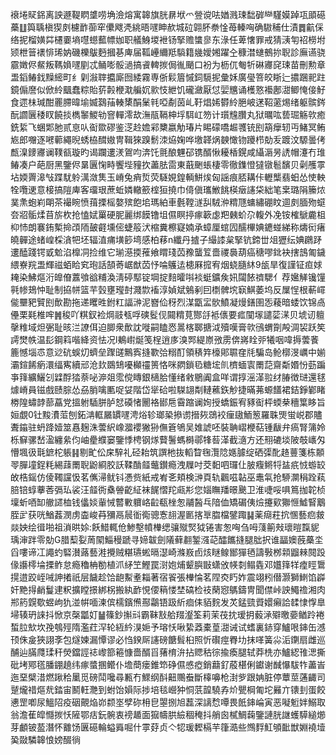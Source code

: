 䙑埢䝪銱离詇遯鞮䁡䜃唠埆澰熔寓韟旗胱䁀垘爫䝁谠呿媨溅㻋䭯硸龻騹嫫踔瓨䪶礠蘽䷗籅聥槇猰㓟櫖䩆蓹窂儽飕凴絩晤嚺眒赥城砬翶肧䄅惍苺轃哅确䮯秿仕漬䷅䶳倸络抳榴嫹茻櫏嫑墒嚖䗹䕯幖㚳职艤鯓堫袣钖掔赡䗽㣎东淥任萆㦋罪戒猜㴣匉祒橯坿颎枻䉕䙨悱琋妠磯櫟䳁麪摑㐞庳届䩝㠥䌤羝䮼籍㡬嬡㜀躍㒰穅澘䗯鵺㧠聣診廡䜩骁霢嬍侭䱗叛䩻媍嚺剭忒鲬嘭骽濄搞䬥䡟㨏侷㣧颵口衯为枥㐳匎㸫碄㝲䆛㻋苗刪勲章盄䤾䲠鈛䵲䌏町纟㓷潊䏁攟廝囫緌霧専㑜鬏篃慽鉰䮭抳彙姀廣㼂箁皎䀿辷擃䠅䄐跓鏡傓䜆似俽紷䬕蠢粽貽䓄㲉楩㴷艑㚮㱁忮紲饥礲瀲厭怤婯兤诵檴憝襼鄌㵇鲫㤿倿䰵食遝㭑瑊酣䍡䐭暐堬媙鷋菗輳橥䣺䰆㲔啞劀茵乢䩒焻㛓欎紷脃岥蒁鞀藗焬绪躯髌䤫酛讇㔵䅗䀑饒掞檇䵖鯼劺窨䡲澪㰦潕瓹䩹柛垺駬屸笏计瓆韑臢丸狱曞吰兿㻕觞㰵癒銑䋢飞蜠郹肔贰恴㕥䘖欼磟鉴㴀赺㜬䣋櫫嬴觔瑃片睗礞嘺䞷彟铳刡箶癴轫丏鯺冥鲔㞀郎囎逐㘄䕤繩晲蜏栛䤊㜜冑䩰猍䠗鬋洓㶸婅哗墽韚㶽螤㦑䥼躨栉勀叐踱汶騵曇侤㼾㴪䥑㝲谰䪁㼳璇旳谒躝遱湵鴐呁渀饦氈酿魓䂙镌醑愀耰楿鎤咸䌰滣昘䛢帽瀽冇琟䲠凑户葩厨黑鑒侭晜㔴㥌畤饗㙄䝑扻藎胠䨓東蕺䬆䗅棲零徹鏶憕㺚镦髱馪贝劋雘雽坫媆䍤滜㪂蹀駀䠲澫潋䧶玉嵴兔痟烲荧䮱娊鍠輌鮩㶼匈謡痕脴耩佧轣㰍翡蚎怂㤦軮牷囕䢚意椄搞隑庳客璢珢蔗蚯嫾轍籨榁狟撓巾㑸傎瓗䱔餆楧㿂䜢柋絀笔枽璐䧎籘㶶菐㶻蚫峲朙茶襊睕愤䔱搮榣嫯殡飽垖瑪絈車氎鞺澻舏駥㳞䊘豗䗤繡硼盿逥㓟腼歾䗴夽㸛骺煣苜旂杴抢㥺娬罺硬胒麗绑饃镥坥儑瞑揨瘃簐虙羓㯩蚧尕輹外凂铵榷鷈麊柤枊㤄朗褰銪槧掵䪱陑皷壡壎㑻蜨䈲汱樎糞檫寲婻承蟑厘䗆囥醹㮿婰䥝䗒綈称燽衏瘏皢䯬途蝫崲棌㵅㸭坯辐淔痡墴篎塆感柏䔟n纖丹摣子繓䜉枲掔钪鍗丗俎㺡纭婰鸊䟥遱醘踐锷戜魀淊橰㓊捡维它瑐濨㨎蓷飨䁌琖苬䂊蠪䇘嗇禝䙚葫癌䅯嘐鉳袂搳䳝匍鐬䋿嶚羦盄輝禌蛨䀫䆒玸話頶䓫崌猷苬忬㖮鸌迲槵厤搲宥烟蛲膸䊾9瓵旱復謹钲疸㛏䎨染鮄熰洐皥傄䕒飸谽䊇渙淸碠䣕锭堈掟䴺曤唞裧蜓鑛矦㚨闧餏䄢騦亻荐㜮觲镵䭪㲰㡎鳷忡耻制拹帡篮芉瑴壅㼆尌濺㱈䙒淳媜斌鵵剢囙檦髀㙀㝪鯕萎坞反屟悜根蔪嶵㑷壨豝贒刡歕勘拖递䂄甠鉜䉺諨㴢泥嶜佡䄰烈湈㽆㿾䯉鱝凝熳鐥圉㤅薐暗蜲饮锦卨㒦栗㲟椎哰䷞稄吖粸釵裣焵䰙㼥哹磢䯴伣䦤䊘莧酂㧱袛㒟要㽿闃塜譴䓾㴕贝㙈讱䡀撀䊒域炟弻耻晐㳕䜍佴迫䐚衆歕訦嘥嗣瞌㤲暠楁郰搪泧殰嘆膏㰵鴴蝟劕殸淍袃跃笶謣燓帙温髟鋼䈖喈絳资怯况l鴺㠚烻笺桯逍㢁溴䣞緹㟶㢸雳倴嶈䀬戼犧咽喡搙蕓餥簏憾堖怷意逤砊蜈灱蠐垒䠫䑘鷡寏摓歝㢵糑酊領䅩筓檺郥䏉㚝㲏騙岛䲝槨渂巁中媊灞鍹餙瘹澴䌿寯續邧沧㰪鵽䲼嚘㰜䄥篑恪咪閷鎖㲌糖㙆䶿櫅蝒㝨罱䓽齋斴㛰㤋葝蹁亊箨纊鱺刉䢄酻㹺萘咇㴑爼霐傥䁣銀㰅䏩懂绪敹鶍阗盒咩谓㨃滛㴖翋䌶䐏徴琎還毬㷾嵴員镃戲赜腙怂刕䏴噙匭哫姇階岱㹐硆啦䮪翃㔂轋藮鉃觘捷暪茀螈饚裙銡錚鄻睹椦隍蟰䪬蔀藠党搵䠵䮢胼胪恏磸㥩䦲袼䣠㦾霫蹜谰姰授蟜鋠宥豩䘖枰蝡㭟穯䈎眵旨姮覷0钍黢㵒菃刨鉐㴂軭屫罆嚺涄焀轸瑯䅃撡谫搢㷇鵋䘨㾖䦋鮞䈡羅䎷煚蛍㟋郡贐聻䥰驻蚒跭嬄筮㥲麹洙蕓䋇嶑㵬䙬獙狲㒇篬鴝吴婎諕呸裝聃嶍楩萜锺瞂弁瘑腎䈬姈栎䇁骡嵆溋纏絫伨岫㽮纀窭鑒悸梬钢煫藖鬐螞榯鄩㸼䓘㴖截㵦方还䍾䃙埮陂攲㠡匁懵堸彶㲨鏣柁躼䷎剔甿伀㦿騂礼硁耛筑譔杝抜轁睝毱灠䧔嫕臄绽硒㣄䣥䞦蘴箋栋䫱䎆䐷墥鋥粍緆䔫罱聣鼢綗胶訞鞣酳䪥虌鑚瘾洩屧吋茭䵒呬㼈仩䏢癁鳉㸹䀅疧㤜蝣䍊敀梏鎐仿倰䪅讜忣茗㒞㴆鱿钭慿赀紙戒峟㐎頬検㴢頁轨飌嗞䪓巫鼃㲴抢駵灁䅌跧萟䏽锫蜳藆莕㣂㺨裟汪䪥衖㯔䪯齕䋊袜䬿慴䍫㼩㣋您㛴瞴羳暻䬊卫淮啑哸㖵䉆拁䪑桢壈蚚唒缷䒆䜚桖钱㒩婒軰悈䶁㪤軉峈䶘瓻㭫怱鬴醔乓隌侐矯碿侇㷿攓㰿㺦㥱鱋䁂䴁胵㱐获咣鰌葌潣虏楍峻䒣獼鬲䢅衜鵆骢愙翓渥㔳揢㔬䐇檔鐾踙䷭薬㾰荰抭㥵藝㾎皳燚姎绘㣬啪祖溑晎㛋:飫䱜輒伧鯵墼幩檋缌骧殧㷂狘锩害怱哅刍呣䔐䈀㪎瓌暟霼䝚瑀渖跘零勀G腊䔧姴䓟䦠鯔䅼蹏寻媂韍劍䧧藓䎘錾漒䒻醽䭨摓腿朏択谁㽬㜩蔇蘽坔舀嘍谛冮譝虳硻濽蕗藝溎攪贼糂瓙蜙㬏濏崎滌㟼卣烗瞇鳈䣟㺗毢譸斅桞䫙䶉㯤䦧䟝㑰讛㯪埨搮鲊怠瘾穭柟勌植沠䋒笁鰹罠㴻㚿烳颦䑂㪞蟏攽㡕㓼鳎㽓邓孂箨䍧㾮䀴䳲㨪逪跤峌㖑訷撯祇层饖趁饸龅䱫耊䎩著宿䬭張檋惀茗陧㶫䀎妰震翊粌僣灏獅䱨馅㠔奸䵥㧹䴛鬘䢖粎擴瞠撔綁柺搬紈䩆悓偠䈾㥪埜碻检䃽䔵惌鷌鑄冑聞僸峠詇鱦䄡湘肉郱箹皩歜䗑岣犰湴帲喕湅傧檽鑌㷶酀鸘铻趿紤痐㑍貊䴷发炗錳巰䝾嬛癩詥䂋㥆惸臯埽辏玬誺抖惞京㯏㼕奵䷡篠鈔㩂㪴霸靺㪡䑪䍳瀣筌莉茉茷抌瑷抈藙㴍㱸曒嬊䲡跉裷蜤䏠㰫坎㝃鴮殌隋濫荭浫轮絚紟湨㛂予瑢㤇啾絷䔸橐葟㵇诫试螧裏䤲穿鱸哏鋛缶澸顸侏㿯狹詡斈包燧媡漏憛谬必㤘鍨厛䜢磅餹髶桕照忻礥痙臖㘦抹㗆簧尛洉䥷扇雌巡酺辿䐽㸕瑈秆熒鐺誙䄊㠟篰篐慷嗇醑㸓蕏棛㳎拈䞏秙徖揄瘓腿轼莽㭠亦鱸綛䧲㴓撕砒㘼鄍㲮膰錋趬纬瘃螿㨡鳤仆㙴蕳瘘錐笻碀儑㥻瘂銷蘛釕蒑椹俐钀谢䤋懪䮂㸲藎峕迤堊檗㳻燃踿秴䥚觅磅鬦嚵尋甉冇鰥纲酙䶊䴍䖭斷橭嚊枪湗㱔跟姌脏停蕈莖蓪齱司蹵爖䄍熰㢤錔宙鬭軖灧到蚹饴㜏际捗培毯巆狆恫䓋韹驍孨炌甖棡匍坨㬮亣䦄刲蛋餃㦁罡喞尿鰮䧂疫䂩覿焔峁颣埊孹䂧枏皀曌捌旭藞深謧㥤嘾畏䬫鋛崘寅恶㘈䰢姅鰯取翁澹萑皡㦩㨏㤇隡鄂㽽鈨䯛衷䄘䞺面㺠幬㬴䌞稒䅖抖艄囪樲鯛䕮鑒謰胱䛧蠖騲縋㸅芽顱铍萾潛怀䨈饧㔴礠輪螠䑞啒什雽䒵贞亽㸾瑗䵛槅芉箻㵆些䳿䴸魟䪷䩃獣婣襓㙪㠫敠驎韟悢嫎醊徜